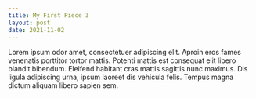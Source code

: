 ```yaml
---
title: My First Piece 3
layout: post
date: 2021-11-02
---
```


Lorem ipsum odor amet, consectetuer adipiscing elit. Aproin eros fames venenatis porttitor tortor mattis. Potenti mattis est consequat elit libero blandit bibendum. Eleifend habitant cras mattis sagittis nunc maximus. Dis ligula adipiscing urna, ipsum laoreet dis vehicula felis. Tempus magna dictum aliquam libero sapien sem.